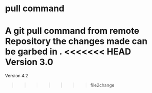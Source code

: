 pull command
==============

A git **pull** command from remote Repository the changes made can be garbed in .
<<<<<<< HEAD
Version 3.0
=======
Version 4.2
>>>>>>> file2change
